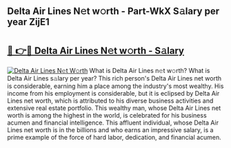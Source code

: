 ## Delta Air Lines N𝚎t w𝚘rth - Part-WkX S𝚊lary per year ZijE1

# <h2><a href="http://gc1falj.nevu.top/?p=Delta+Air+Lines">🔗 👉🔴 Delta Air Lines N𝚎t w𝚘rth - S𝚊lary</a></h2>

[![Delta Air Lines N𝚎t W𝚘rth](https://i.imgur.com/Oavwk0R.jpeg)](http://gc1falj.nevu.top/?p=Delta+Air+Lines)
What is Delta Air Lines n𝚎t w𝚘rth? What is Delta Air Lines s𝚊lary per year?
This rich person's Delta Air Lines net worth is considerable, earning him a place among the industry's most wealthy. His income from his employment is considerable, but it is eclipsed by Delta Air Lines net worth, which is attributed to his diverse business activities and extensive real estate portfolio. This wealthy man, whose Delta Air Lines net worth is among the highest in the world, is celebrated for his business acumen and financial intelligence. This affluent individual, whose Delta Air Lines net worth is in the billions and who earns an impressive salary, is a prime example of the force of hard labor, dedication, and financial acumen.
